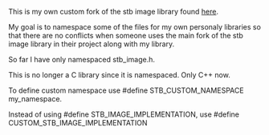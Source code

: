 This is my own custom fork of the stb image library found [here](https://github.com/nothings/stb).

My goal is to namespace some of the files for my own personaly libraries so that there are no conflicts when someone uses the main fork of the stb image library in their project along with my library.

So far I have only namespaced stb_image.h.

This is no longer a C library since it is namespaced. Only C++ now.

To define custom namespace use #define STB_CUSTOM_NAMESPACE my_namespace.

Instead of using #define STB_IMAGE_IMPLEMENTATION, use #define CUSTOM_STB_IMAGE_IMPLEMENTATION
